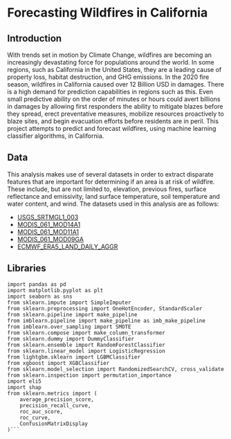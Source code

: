 # Forecasting Wildfires in California

## Introduction

With trends set in motion by Climate Change, wildfires are becoming an increasingly devastating force for populations around the world. In some regions, such as California in the United States, they are a leading cause of property loss, habitat destruction, and GHG emissions. In the 2020 fire season, wildfires in California caused over 12 Billion USD in damages. There is a high demand for prediction capabilities in regions such as this. Even small predictive ability on the order of minutes or hours could avert billions in damages by allowing first responders the ability to mitigate blazes before they spread, erect preventative measures, mobilize resources proactively to blaze sites, and begin evacuation efforts before residents are in peril. This project attempts to predict and forecast wildfires, using machine learning classifier algorithms, in California.

## Data

This analysis makes use of several datasets in order to extract disparate features that are important for determining if an area is at risk of wildfire. These include, but are not limited to, elevation, previous fires, surface reflectance and emissivity, land surface temperature, soil temperature and water content, and wind. The datasets used in this analysis are as follows:

* [USGS_SRTMGL1_003](https://developers.google.com/earth-engine/datasets/catalog/USGS_SRTMGL1_003)
* [MODIS_061_MOD14A1](https://developers.google.com/earth-engine/datasets/catalog/MODIS_061_MOD14A1)
* [MODIS_061_MOD11A1](https://developers.google.com/earth-engine/datasets/catalog/MODIS_061_MOD11A1)
* [MODIS_061_MOD09GA](https://developers.google.com/earth-engine/datasets/catalog/MODIS_061_MOD09GA)
* [ECMWF_ERA5_LAND_DAILY_AGGR](https://developers.google.com/earth-engine/datasets/catalog/ECMWF_ERA5_LAND_DAILY_AGGR)

## Libraries

```import numpy as np
import pandas as pd
import matplotlib.pyplot as plt
import seaborn as sns
from sklearn.impute import SimpleImputer
from sklearn.preprocessing import OneHotEncoder, StandardScaler
from sklearn.pipeline import make_pipeline
from imblearn.pipeline import make_pipeline as imb_make_pipeline
from imblearn.over_sampling import SMOTE
from sklearn.compose import make_column_transformer
from sklearn.dummy import DummyClassifier
from sklearn.ensemble import RandomForestClassifier
from sklearn.linear_model import LogisticRegression
from lightgbm.sklearn import LGBMClassifier
from xgboost import XGBClassifier
from sklearn.model_selection import RandomizedSearchCV, cross_validate
from sklearn.inspection import permutation_importance
import eli5
import shap
from sklearn.metrics import (
    average_precision_score, 
    precision_recall_curve, 
    roc_auc_score, 
    roc_curve, 
    ConfusionMatrixDisplay
)```